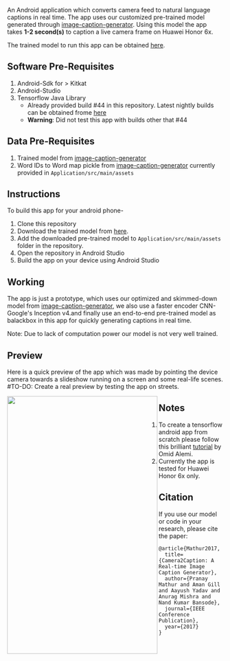 An Android application which converts camera feed to natural language captions in real time.
The app uses our customized pre-trained model generated through [image-caption-generator](https://github.com/neural-nuts/image-caption-generator). 
Using this model the app takes **1-2 second(s)** to caption a live camera frame on Huawei Honor 6x.

The trained model to run this app can be obtained [here](https://drive.google.com/open?id=0ByhzM2YklhADNmk4cEN2MTA5U0E).

## Software Pre-Requisites
1. Android-Sdk for > Kitkat
2. Android-Studio
3. Tensorflow Java Library
    - Already provided build #44 in this repository. Latest nightly builds can be obtained frome [here](https://ci.tensorflow.org/view/Nightly/job/nightly-android/)
    - **Warning**: Did not test this app with builds other that #44

## Data Pre-Requisites
1. Trained model from [image-caption-generator](https://github.com/neural-nuts/image-caption-generator)
2. Word IDs to Word map pickle from [image-caption-generator](https://github.com/neural-nuts/image-caption-generator) currently provided in `Application/src/main/assets`

## Instructions
To build this app for your android phone-
1. Clone this repository
2. Download the trained model from [here](https://drive.google.com/open?id=0ByhzM2YklhADNmk4cEN2MTA5U0E).
3. Add the downloaded pre-trained model to `Application/src/main/assets` folder in the repository.
4. Open the repository in Android Studio
5. Build the app on your device using Android Studio

## Working
The app is just a prototype, which uses our optimized and skimmed-down model from [image-caption-generator](https://github.com/neural-nuts/image-caption-generator), we also use a faster encoder CNN- Google's Inception v4.and finally use an end-to-end pre-trained model as balackbox in this app for quickly generating captions in real time.

Note: Due to lack of computation power our model is not very well trained.

## Preview
Here is a quick preview of the app which was made by pointing the device camera towards a slideshow running on a screen and some real-life scenes. 
#TO-DO: Create a real preview by testing the app on streets.

<a href="url"><img src="https://github.com/neural-nuts/Cam2Caption/blob/master/preview.gif" align="left" height="600" width="350" ></a>

## Notes
1. To create a tensorflow android app from scratch please follow this brilliant [tutorial](https://omid.al/posts/2017-02-20-Tutorial-Build-Your-First-Tensorflow-Android-App.html) by Omid Alemi.
2. Currently the app is tested for Huawei Honor 6x only.

## Citation

If you use our model or code in your research, please cite the paper:

```
@article{Mathur2017,
  title={Camera2Caption: A Real-time Image Caption Generator},
  author={Pranay Mathur and Aman Gill and Aayush Yadav and Anurag Mishra and Nand Kumar Bansode},
  journal={IEEE Conference Publication},
  year={2017}
}
```

